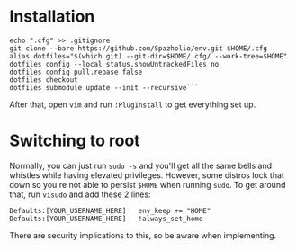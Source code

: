 # Installation

```
echo ".cfg" >> .gitignore
git clone --bare https://github.com/Spazholio/env.git $HOME/.cfg
alias dotfiles="$(which git) --git-dir=$HOME/.cfg/ --work-tree=$HOME"
dotfiles config --local status.showUntrackedFiles no
dotfiles config pull.rebase false
dotfiles checkout
dotfiles submodule update --init --recursive```
```
After that, open `vim` and run `:PlugInstall` to get everything set up.

# Switching to root
Normally, you can just run `sudo -s` and you'll get all the same bells and whistles while having elevated privileges.  However, some distros lock that down so you're not able to persist `$HOME` when running `sudo`.  To get around that, run `visudo` and add these 2 lines:
```
Defaults:[YOUR_USERNAME_HERE]   env_keep += "HOME"
Defaults:[YOUR_USERNAME_HERE]   !always_set_home
```
There are security implications to this, so be aware when implementing.
